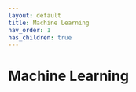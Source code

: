 ```yaml
---
layout: default
title: Machine Learning
nav_order: 1
has_children: true
---
```


# Machine Learning


